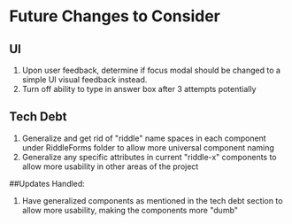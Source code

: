 # Future Changes to Consider

## UI

1. Upon user feedback, determine if focus modal should be changed to a simple UI visual feedback instead.
2. Turn off ability to type in answer box after 3 attempts potentially

## Tech Debt

1. Generalize and get rid of "riddle" name spaces in each component under RiddleForms folder to allow more universal component naming
2. Generalize any specific attributes in current "riddle-x" components to allow more usability in other areas of the project

##Updates Handled:

1. Have generalized components as mentioned in the tech debt section to allow more usability, making the components more "dumb"

